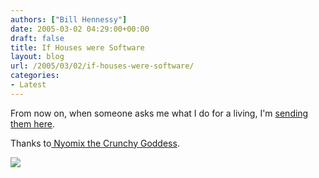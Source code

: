 ```yaml
---
authors: ["Bill Hennessy"]
date: 2005-03-02 04:29:00+00:00
draft: false
title: If Houses were Software
layout: blog
url: /2005/03/02/if-houses-were-software/
categories:
- Latest
---
```


From now on, when someone asks me what I do for a living, I'm [sending them here](https://twasink.net/blog/archives/2004/10/if_architects_h.html).




Thanks to[ Nyomix the Crunchy Goddess](https://www.nyominx.com/blog/index.php).







[](https://twasink.net/blog/archives/2004/10/if_architects_h.html)




![](https://blog.billhennessy.com/aggbug.aspx?PostID=1279)

